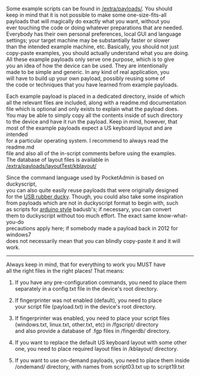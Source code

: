 Some example scripts can be found in [/extra/payloads/](https://github.com/krakrukra/PocketAdmin/tree/master/extra/payloads). You should  
keep in mind that it is not possible to make some one-size-fits-all  
payloads that will magically do exactly what you want, without you  
ever touching the code or doing whatever preparations that are needed.  
Everybody has their own personal preferences, local GUI and language  
settings; your target machine may be substantially faster or slower  
than the intended example machine, etc. Basically, you should not just  
copy-paste examples, you should actually understand what you are doing.  
All these example payloads only serve one purpose, which is to give  
you an idea of how the device can be used. They are intentionally  
made to be simple and generic. In any kind of real application, you  
will have to build up your own payload, possibly reusing some of  
the code or techniques that you have learned from example payloads.  
  
Each example payload is placed in a dedicated directory, inside of which  
all the relevant files are included, along with a readme.md documentation  
file which is optional and only exists to explain what the payload does.  
You may be able to simply copy all the contents inside of such directory  
to the device and have it run the payload. Keep in mind, however, that  
most of the example payloads expect a US keyboard layout and are intended  
for a particular operating system. I recommend to always read the readme.md  
file and also all of the in-script comments before using the examples.  
The database of layout files is available in [/extra/payloads/layoutTest/kblayout/](https://github.com/krakrukra/PocketAdmin/tree/master/extra/payloads/layoutTest/kblayout)  
  
Since the command language used by PocketAdmin is based on duckyscript,  
you can also quite easily reuse payloads that were originally designed  
for the [USB rubber ducky](https://github.com/hak5darren/USB-Rubber-Ducky/wiki/Payloads). Though, you could also take some inspiration  
from payloads which are not in duckyscript format to begin with, such  
as scripts for [arduino style](https://github.com/samratashok/Kautilya) badusb's; if necessary, you can convert  
them to duckyscript without too much effort. The exact same know-what-you-do    
precautions apply here; if somebody made a payload back in 2012 for windows7  
does not necessarily mean that you can blindly copy-paste it and it will work.  
  
---
  
Always keep in mind, that for everything to work you MUST have  
all the right files in the right places! That means:  
  
1. If you have any pre-configuration commands, you need to place them  
separately in a config.txt file in the device's root directory.  
  
2. If fingerprinter was not enabled (default), you need to place  
your script file (payload.txt) in the device's root directory.  
  
3. If fingerprinter was enabled, you need to place your script files  
(windows.txt, linux.txt, other.txt, etc) in /fgscript/ directory  
and also provide a database of .fgp files in /fingerdb/ directory.  
  
4. If you want to replace the default US keyboard layout with some other  
one, you need to place required layout files in /kblayout/ directory.  
  
5. If you want to use on-demand payloads, you need to place them inside  
/ondemand/ directory, with names from script03.txt up to script19.txt  
  